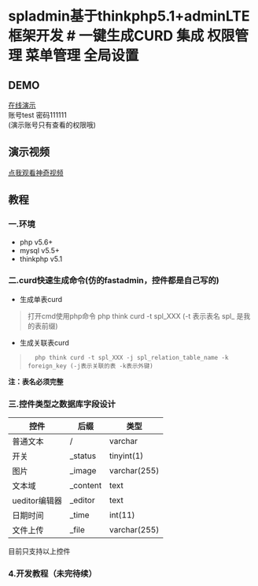 # spladmin基于thinkphp5.1+adminLTE框架开发 # 一键生成CURD 集成 权限管理 菜单管理 全局设置  
  
## DEMO  
[在线演示](http://spladmin.o8o8o8.com/admin)<br>
账号test 密码111111<br>
(演示账号只有查看的权限哦)   
  
## 演示视频  
[点我观看神奇视频](http://spladmin.o8o8o8.com/demo.html)  
  
## 教程  
### 一.环境  
 - php  v5.6+
 - mysql v5.5+
 - thinkphp v5.1
  
### 二.curd快速生成命令(仿的fastadmin，控件都是自己写的)  
 - 生成单表curd
> 打开cmd使用php命令 		php think curd -t spl_XXX (-t 表示表名 spl_ 是我的表前缀)
 - 生成关联表curd
> 		php think curd -t spl_XXX -j spl_relation_table_name -k foreign_key (-j表示关联的表 -k表示外键)
**注：表名必须完整**  
  
### 三.控件类型之数据库字段设计  
|控件|后缀|类型|  
|---|---|---|  
|普通文本|/|varchar|  
|开关|_status|tinyint(1)|  
|图片|_image|varchar(255)|
|文本域|_content|text|
|ueditor编辑器|_editor|text  |
|日期时间|_time|int(11)|
|文件上传|_file|varchar(255)|

目前只支持以上控件  

### 4.开发教程（未完待续）